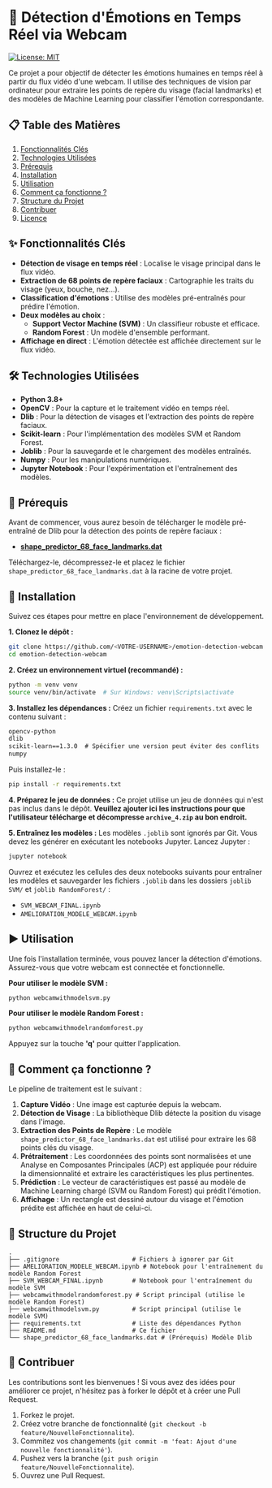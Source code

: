 # 🚀 Détection d'Émotions en Temps Réel via Webcam

[![License: MIT](https://img.shields.io/badge/License-MIT-blue.svg)](https://opensource.org/licenses/MIT)

Ce projet a pour objectif de détecter les émotions humaines en temps réel à partir du flux vidéo d'une webcam. Il utilise des techniques de vision par ordinateur pour extraire les points de repère du visage (facial landmarks) et des modèles de Machine Learning pour classifier l'émotion correspondante.


## 📋 Table des Matières
1. [Fonctionnalités Clés](#-fonctionnalités-clés)
2. [Technologies Utilisées](#-technologies-utilisées)
3. [Prérequis](#-prérequis)
4. [Installation](#-installation)
5. [Utilisation](#-utilisation)
6. [Comment ça fonctionne ?](#-comment-ça-fonctionne-)
7. [Structure du Projet](#-structure-du-projet)
8. [Contribuer](#-contribuer)
9. [Licence](#-licence)

## ✨ Fonctionnalités Clés
- **Détection de visage en temps réel** : Localise le visage principal dans le flux vidéo.
- **Extraction de 68 points de repère faciaux** : Cartographie les traits du visage (yeux, bouche, nez...).
- **Classification d'émotions** : Utilise des modèles pré-entraînés pour prédire l'émotion.
- **Deux modèles au choix** :
  - **Support Vector Machine (SVM)** : Un classifieur robuste et efficace.
  - **Random Forest** : Un modèle d'ensemble performant.
- **Affichage en direct** : L'émotion détectée est affichée directement sur le flux vidéo.

## 🛠️ Technologies Utilisées
- **Python 3.8+**
- **OpenCV** : Pour la capture et le traitement vidéo en temps réel.
- **Dlib** : Pour la détection de visages et l'extraction des points de repère faciaux.
- **Scikit-learn** : Pour l'implémentation des modèles SVM et Random Forest.
- **Joblib** : Pour la sauvegarde et le chargement des modèles entraînés.
- **Numpy** : Pour les manipulations numériques.
- **Jupyter Notebook** : Pour l'expérimentation et l'entraînement des modèles.

## 🛑 Prérequis
Avant de commencer, vous aurez besoin de télécharger le modèle pré-entraîné de Dlib pour la détection des points de repère faciaux :
- **[shape_predictor_68_face_landmarks.dat](http.dlib.net/files/shape_predictor_68_face_landmarks.dat.bz2)**

Téléchargez-le, décompressez-le et placez le fichier `shape_predictor_68_face_landmarks.dat` à la racine de votre projet.

## 🔧 Installation

Suivez ces étapes pour mettre en place l'environnement de développement.

**1. Clonez le dépôt :**
```bash
git clone https://github.com/<VOTRE-USERNAME>/emotion-detection-webcam.git
cd emotion-detection-webcam
```

**2. Créez un environnement virtuel (recommandé) :**
```bash
python -m venv venv
source venv/bin/activate  # Sur Windows: venv\Scripts\activate
```

**3. Installez les dépendances :**
Créez un fichier `requirements.txt` avec le contenu suivant :
```txt
opencv-python
dlib
scikit-learn==1.3.0  # Spécifier une version peut éviter des conflits
numpy
```
Puis installez-le :
```bash
pip install -r requirements.txt
```

**4. Préparez le jeu de données :**
Ce projet utilise un jeu de données qui n'est pas inclus dans le dépôt. **Veuillez ajouter ici les instructions pour que l'utilisateur télécharge et décompresse `archive_4.zip` au bon endroit.**

**5. Entraînez les modèles :**
Les modèles `.joblib` sont ignorés par Git. Vous devez les générer en exécutant les notebooks Jupyter. Lancez Jupyter :
```bash
jupyter notebook
```
Ouvrez et exécutez les cellules des deux notebooks suivants pour entraîner les modèles et sauvegarder les fichiers `.joblib` dans les dossiers `joblib SVM/` et `joblib RandomForest/` :
- `SVM_WEBCAM_FINAL.ipynb`
- `AMELIORATION_MODELE_WEBCAM.ipynb`

## ▶️ Utilisation

Une fois l'installation terminée, vous pouvez lancer la détection d'émotions. Assurez-vous que votre webcam est connectée et fonctionnelle.

**Pour utiliser le modèle SVM :**
```bash
python webcamwithmodelsvm.py
```

**Pour utiliser le modèle Random Forest :**
```bash
python webcamwithmodelrandomforest.py
```
Appuyez sur la touche **'q'** pour quitter l'application.

## 🧠 Comment ça fonctionne ?
Le pipeline de traitement est le suivant :
1.  **Capture Vidéo** : Une image est capturée depuis la webcam.
2.  **Détection de Visage** : La bibliothèque Dlib détecte la position du visage dans l'image.
3.  **Extraction des Points de Repère** : Le modèle `shape_predictor_68_face_landmarks.dat` est utilisé pour extraire les 68 points clés du visage.
4.  **Prétraitement** : Les coordonnées des points sont normalisées et une Analyse en Composantes Principales (ACP) est appliquée pour réduire la dimensionnalité et extraire les caractéristiques les plus pertinentes.
5.  **Prédiction** : Le vecteur de caractéristiques est passé au modèle de Machine Learning chargé (SVM ou Random Forest) qui prédit l'émotion.
6.  **Affichage** : Un rectangle est dessiné autour du visage et l'émotion prédite est affichée en haut de celui-ci.

## 📂 Structure du Projet
```
.
├── .gitignore                    # Fichiers à ignorer par Git
├── AMELIORATION_MODELE_WEBCAM.ipynb # Notebook pour l'entraînement du modèle Random Forest
├── SVM_WEBCAM_FINAL.ipynb        # Notebook pour l'entraînement du modèle SVM
├── webcamwithmodelrandomforest.py # Script principal (utilise le modèle Random Forest)
├── webcamwithmodelsvm.py         # Script principal (utilise le modèle SVM)
├── requirements.txt              # Liste des dépendances Python
├── README.md                     # Ce fichier
└── shape_predictor_68_face_landmarks.dat # (Prérequis) Modèle Dlib
```

## 🤝 Contribuer
Les contributions sont les bienvenues ! Si vous avez des idées pour améliorer ce projet, n'hésitez pas à forker le dépôt et à créer une Pull Request.
1. Forkez le projet.
2. Créez votre branche de fonctionnalité (`git checkout -b feature/NouvelleFonctionnalite`).
3. Commitez vos changements (`git commit -m 'feat: Ajout d'une nouvelle fonctionnalité'`).
4. Pushez vers la branche (`git push origin feature/NouvelleFonctionnalite`).
5. Ouvrez une Pull Request.
